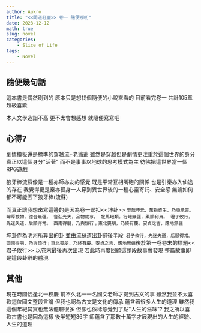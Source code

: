 ```yaml
---
author: Aukro
title: "<<問道紅塵>> 卷一 隨便嘮叨"
date: 2023-12-12
math: true
slug: novel
categories:
    - Slice of Life
tags:
    - Novel
---
```


## 隨便幾句話
這本書是偶然刷到的 
原本只是想找個隨便的小說來看的
目前看完卷一 共計105章 超級喜歡

本人文學造詣不高 更不太會想感想 就隨便寫寫吧

## 心得?
劇情模板還是標準的穿越流+老爺爺
雖然是穿越但是劇情更注重於這個世界的身分 真正以這個身分"活著" 而不是事事以地球的思考模式為主 彷彿把這世界當一個RPG遊戲

狼牙棒流蘇像是一種亦師亦友的感覺 既是平常互相嘴砲的關係 也是引秦亦入仙途的存在 我覺得更是秦亦孤身一人穿到異世界後的一種心靈寄託、安全感 無論如何都不可能丟下狼牙棒(流蘇)

而真正讓我想來寫這邊的是因為卷一緊扣<<坤卦>>
`至哉坤元，萬物資生，乃順承天。 坤厚載物，德合無疆。 含弘光大，品物咸亨。 牝馬地類，行地無疆，柔順利貞。 君子攸行，先迷失道，后順得常。 西南得朋，乃與類行﹔東北喪朋，乃終有慶。安貞之吉，應地無疆`

坤卦作為明河所算出的卦 並由流蘇道出卦辭後半段` 君子攸行，先迷失道，后順得常。 西南得朋，乃與類行﹔東北喪朋，乃終有慶。安貞之吉，應地無疆`後於第一卷卷末的標題<<君子攸行>> 以卷末最後再次出現 若此時再度回顧這整段故事會發現 整篇故事即是這段卦辭的體現 

## 其他
現在時間恰逢北一校慶 前不久北一一名國文老師才提到古文的事 雖然我並不太喜歡這位國文整段言論 但我也認為古文是文化的傳承 蘊含著很多人生的道理 
雖然我這個年紀其實也無法體驗很多 但卻也依稀感覺到了點"人生的滋味"? 我之所以喜歡古書也是因為這樣 後半短短36字 卻蘊含了那數十萬字才展現出的人生的經驗、人生的道理

